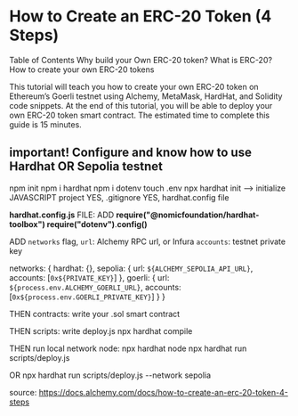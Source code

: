 # How to Create an ERC-20 Token (4 Steps) 

Table of Contents
  Why build your Own ERC-20 token?
  What is ERC-20?
  How to create your own ERC-20 tokens

This tutorial will teach you how to create your own ERC-20 token on Ethereum’s Goerli testnet using Alchemy, MetaMask, HardHat, and Solidity code snippets. At the end of this tutorial, you will be able to deploy your own ERC-20 token smart contract. The estimated time to complete this guide is 15 minutes.

## important! Configure and know how to use Hardhat OR Sepolia testnet 

npm init 
npm i hardhat 
npm i dotenv 
touch .env
npx hardhat init —> initialize JAVASCRIPT project YES, .gitignore YES, hardhat.config file

**hardhat.config.js**  FILE:
ADD 
**require("@nomicfoundation/hardhat-toolbox")
require("dotenv")**.**config()**

ADD 
`networks` flag, 
`url`: Alchemy RPC url, or Infura
`accounts`: testnet private key

networks: {
  hardhat: {},
  sepolia: {
    url: `${ALCHEMY_SEPOLIA_API_URL}`,
    accounts: [`0x${PRIVATE_KEY}`]
    },
  goerli: {
  	url: `${process.env.ALCHEMY_GOERLI_URL}`,
   	accounts: [`0x${process.env.GOERLI_PRIVATE_KEY}`]
   }
}

THEN 
contracts: write your .sol smart contract 

THEN 
scripts: write deploy.js 
npx hardhat compile

THEN 
run local network node: 
npx hardhat node
npx hardhat run scripts/deploy.js 

OR 
npx hardhat run scripts/deploy.js --network sepolia


source: https://docs.alchemy.com/docs/how-to-create-an-erc-20-token-4-steps 
